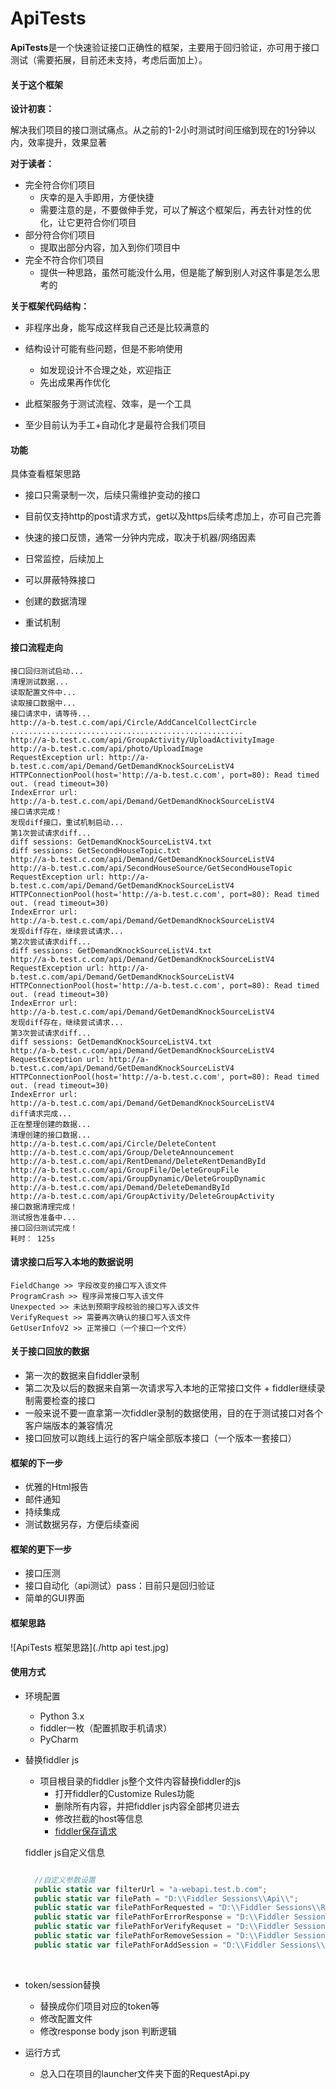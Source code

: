# ApiTests
**ApiTests**是一个快速验证接口正确性的框架，主要用于回归验证，亦可用于接口测试（需要拓展，目前还未支持，考虑后面加上）。



#### 关于这个框架

**设计初衷：**

解决我们项目的接口测试痛点。从之前的1-2小时测试时间压缩到现在的1分钟以内，效率提升，效果显著

**对于读者：**

- 完全符合你们项目
  - 庆幸的是入手即用，方便快捷
  - 需要注意的是，不要做伸手党，可以了解这个框架后，再去针对性的优化，让它更符合你们项目
- 部分符合你们项目
  - 提取出部分内容，加入到你们项目中
- 完全不符合你们项目
  - 提供一种思路，虽然可能没什么用，但是能了解到别人对这件事是怎么思考的

**关于框架代码结构：**

- 非程序出身，能写成这样我自己还是比较满意的
- 结构设计可能有些问题，但是不影响使用
  - 如发现设计不合理之处，欢迎指正
  - 先出成果再作优化


- 此框架服务于测试流程、效率，是一个工具
- 至少目前认为手工+自动化才是最符合我们项目

#### 功能

具体查看框架思路

- 接口只需录制一次，后续只需维护变动的接口


- 目前仅支持http的post请求方式，get以及https后续考虑加上，亦可自己完善
- 快速的接口反馈，通常一分钟内完成，取决于机器/网络因素
- 日常监控，后续加上
- 可以屏蔽特殊接口
- 创建的数据清理
- 重试机制


#### 接口流程走向

```
接口回归测试启动...
清理测试数据...
读取配置文件中...
读取接口数据中...
接口请求中，请等待...
http://a-b.test.c.com/api/Circle/AddCancelCollectCircle
....................................................
http://a-b.test.c.com/api/GroupActivity/UploadActivityImage
http://a-b.test.c.com/api/photo/UploadImage
RequestException url: http://a-b.test.c.com/api/Demand/GetDemandKnockSourceListV4
HTTPConnectionPool(host='http://a-b.test.c.com', port=80): Read timed out. (read timeout=30)
IndexError url:
http://a-b.test.c.com/api/Demand/GetDemandKnockSourceListV4
接口请求完成！
发现diff接口，重试机制启动...
第1次尝试请求diff...
diff sessions: GetDemandKnockSourceListV4.txt
diff sessions: GetSecondHouseTopic.txt
http://a-b.test.c.com/api/Demand/GetDemandKnockSourceListV4
http://a-b.test.c.com/api/SecondHouseSource/GetSecondHouseTopic
RequestException url: http://a-b.test.c.com/api/Demand/GetDemandKnockSourceListV4
HTTPConnectionPool(host='http://a-b.test.c.com', port=80): Read timed out. (read timeout=30)
IndexError url:
http://a-b.test.c.com/api/Demand/GetDemandKnockSourceListV4
发现diff存在，继续尝试请求...
第2次尝试请求diff...
diff sessions: GetDemandKnockSourceListV4.txt
http://a-b.test.c.com/api/Demand/GetDemandKnockSourceListV4
RequestException url: http://a-b.test.c.com/api/Demand/GetDemandKnockSourceListV4
HTTPConnectionPool(host='http://a-b.test.c.com', port=80): Read timed out. (read timeout=30)
IndexError url:
http://a-b.test.c.com/api/Demand/GetDemandKnockSourceListV4
发现diff存在，继续尝试请求...
第3次尝试请求diff...
diff sessions: GetDemandKnockSourceListV4.txt
http://a-b.test.c.com/api/Demand/GetDemandKnockSourceListV4
RequestException url: http://a-b.test.c.com/api/Demand/GetDemandKnockSourceListV4
HTTPConnectionPool(host='http://a-b.test.c.com', port=80): Read timed out. (read timeout=30)
IndexError url:
http://a-b.test.c.com/api/Demand/GetDemandKnockSourceListV4
diff请求完成...
正在整理创建的数据...
清理创建的接口数据...
http://a-b.test.c.com/api/Circle/DeleteContent
http://a-b.test.c.com/api/Group/DeleteAnnouncement
http://a-b.test.c.com/api/RentDemand/DeleteRentDemandById
http://a-b.test.c.com/api/GroupFile/DeleteGroupFile
http://a-b.test.c.com/api/GroupDynamic/DeleteGroupDynamic
http://a-b.test.c.com/api/Demand/DeleteDemandById
http://a-b.test.c.com/api/GroupActivity/DeleteGroupActivity
接口数据清理完成！
测试报告准备中...
接口回归测试完成！
耗时： 125s
```

#### 请求接口后写入本地的数据说明

```
FieldChange >> 字段改变的接口写入该文件
ProgramCrash >> 程序异常接口写入该文件
Unexpected >> 未达到预期字段校验的接口写入该文件
VerifyRequest >> 需要再次确认的接口写入该文件
GetUserInfoV2 >> 正常接口（一个接口一个文件）
```



#### 关于接口回放的数据

- 第一次的数据来自fiddler录制
- 第二次及以后的数据来自第一次请求写入本地的正常接口文件 + fiddler继续录制需要检查的接口
- 一般来说不要一直拿第一次fiddler录制的数据使用，目的在于测试接口对各个客户端版本的兼容情况
- 接口回放可以跑线上运行的客户端全部版本接口（一个版本一套接口）

#### 框架的下一步

- 优雅的Html报告
- 邮件通知
- 持续集成
- 测试数据另存，方便后续查阅

#### 框架的更下一步

- 接口压测
- 接口自动化（api测试）pass：目前只是回归验证
- 简单的GUI界面


#### 框架思路

![ApiTests 框架思路](./http api test.jpg)



#### 使用方式

- 环境配置
  - Python 3.x
  - fiddler一枚（配置抓取手机请求）
  - PyCharm 


- 替换fiddler js

  - 项目根目录的fiddler js整个文件内容替换fiddler的js
    - 打开fiddler的Customize Rules功能
    - 删除所有内容，并把fiddler js内容全部拷贝进去
    - 修改拦截的host等信息
    - [fiddler保存请求](https://testerhome.com/topics/5481)

  fiddler js自定义信息

  ```javascript

  	//自定义参数设置
  	public static var filterUrl = "a-webapi.test.b.com";
  	public static var filePath = "D:\\Fiddler Sessions\\Api\\";
  	public static var filePathForRequested = "D:\\Fiddler Sessions\\Requested.txt";
  	public static var filePathForErrorResponse = "D:\\Fiddler Sessions\\ErrorResponse.txt";
  	public static var filePathForVerifyRequset = "D:\\Fiddler Sessions\\VerifyRequset.txt";
  	public static var filePathForRemoveSession = "D:\\Fiddler Sessions\\RemoveSession.txt";
  	public static var filePathForAddSession = "D:\\Fiddler Sessions\\AddSession.txt";
  ```

  ​

- token/session替换

  - 替换成你们项目对应的token等
  - 修改配置文件
  - 修改response body json 判断逻辑


- 运行方式
  - 总入口在项目的launcher文件夹下面的RequestApi.py